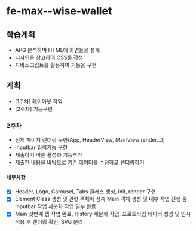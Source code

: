 # fe-max--wise-wallet

## 학습계획
- APG 분석하며 HTML에 화면들을 설계
- 디자인을 참고하여 CSS를 작성
- 자바스크립트를 활용하여 기능을 구현
## 계획
- [1주차] 레이아웃 작업
- [2주차] 기능구현

### 2주차
- 전체 페이지 렌더링 구현(App, HeaderView, MainView render...);
- inputbar 입력기능 구현
- 제출하기 버튼 활성화 기능추가
- 제출한 내용을 바탕으로 기존 데이터를 수정하고 렌더링하기
#### 세부사항
- [x] Header, Logo, Carousel, Tabs 클래스 생성, init, render 구현
- [x] Element Class 생성 및 관련 객체에 상속 Main 객체 생성 및 내부 작업 진행 중 Inputbar 작업 세분화 작업 일부 완료
- [x] Main 첫번째 탭 작업 완료, History 세분화 작업, 프로토타입 데이터 생성 및 임시적용 후 렌더링 확인, SVG 분리